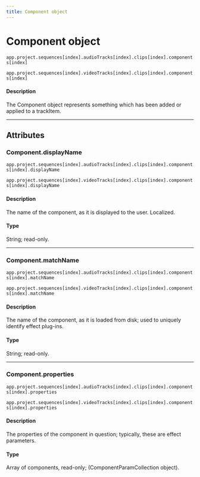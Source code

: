 ```yaml
---
title: Component object
---
```

# Component object

`app.project.sequences[index].audioTracks[index].clips[index].components[index]`

`app.project.sequences[index].videoTracks[index].clips[index].components[index]`

#### Description

The Component object represents something which has been added or applied to a trackItem.

---

## Attributes

### Component.displayName

`app.project.sequences[index].audioTracks[index].clips[index].components[index].displayName`

`app.project.sequences[index].videoTracks[index].clips[index].components[index].displayName`

#### Description

The name of the component, as it is displayed to the user. Localized.

#### Type

String; read-only.

---

### Component.matchName

`app.project.sequences[index].audioTracks[index].clips[index].components[index].matchName`

`app.project.sequences[index].videoTracks[index].clips[index].components[index].matchName`

#### Description

The name of the component, as it is loaded from disk; used to uniquely identify effect plug-ins.

#### Type

String; read-only.

---

### Component.properties

`app.project.sequences[index].audioTracks[index].clips[index].components[index].properties`

`app.project.sequences[index].videoTracks[index].clips[index].components[index].properties`

#### Description

The properties of the component in question; typically, these are effect parameters.

#### Type

Array of components, read-only; (ComponentParamCollection object).
